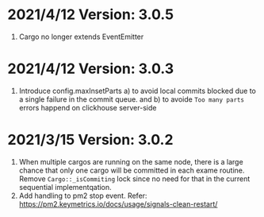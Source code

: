 2021/4/12 Version: 3.0.5
===
 1. Cargo no longer extends EventEmitter

2021/4/12 Version: 3.0.3
===
 1. Introduce config.maxInsetParts a) to avoid local commits blocked due to a single failure in the commit queue. and b) to avoide `Too many parts` errors happend on clickhouse server-side

2021/3/15 Version: 3.0.2
===
 1. When multiple cargos are running on the same node, there is a large chance that only one cargo will be committed in each exame routine. Remove `Cargo::_isCommiting` lock since no need for that in the current sequential implementqation.
 2. Add handling to pm2 stop event. Refer: https://pm2.keymetrics.io/docs/usage/signals-clean-restart/





